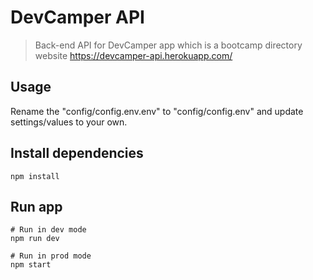 # DevCamper API

> Back-end API for DevCamper app which is a bootcamp directory website
> https://devcamper-api.herokuapp.com/

## Usage

Rename the "config/config.env.env" to "config/config.env" and update settings/values to your own.

## Install dependencies
```
npm install
```

## Run app
```
# Run in dev mode
npm run dev

# Run in prod mode
npm start
```

